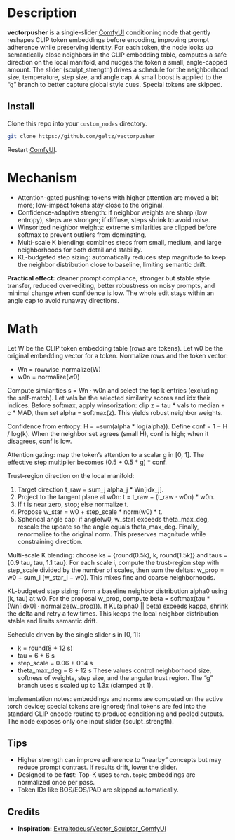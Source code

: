 # Description

**vectorpusher** is a single-slider [ComfyUI](https://github.com/comfyanonymous/ComfyUI) conditioning node that gently reshapes CLIP token embeddings before encoding, improving prompt adherence while preserving identity. For each token, the node looks up semantically close neighbors in the CLIP embedding table, computes a safe direction on the local manifold, and nudges the token a small, angle-capped amount. The slider (sculpt_strength) drives a schedule for the neighborhood size, temperature, step size, and angle cap. A small boost is applied to the “g” branch to better capture global style cues. Special tokens are skipped.

## Install

Clone this repo into your `custom_nodes` directory.
```bash
git clone https://github.com/geltz/vectorpusher
```
Restart [ComfyUI](https://github.com/comfyanonymous/ComfyUI).

# Mechanism

* Attention-gated pushing: tokens with higher attention are moved a bit more; low-impact tokens stay close to the original. 
* Confidence-adaptive strength: if neighbor weights are sharp (low entropy), steps are stronger; if diffuse, steps shrink to avoid noise. 
* Winsorized neighbor weights: extreme similarities are clipped before softmax to prevent outliers from dominating. 
* Multi-scale K blending: combines steps from small, medium, and large neighborhoods for both detail and stability. 
* KL-budgeted step sizing: automatically reduces step magnitude to keep the neighbor distribution close to baseline, limiting semantic drift.  

**Practical effect:** cleaner prompt compliance, stronger but stable style transfer, reduced over-editing, better robustness on noisy prompts, and minimal change when confidence is low. The whole edit stays within an angle cap to avoid runaway directions. 

# Math

Let W be the CLIP token embedding table (rows are tokens). Let w0 be the original embedding vector for a token. Normalize rows and the token vector:

* Wn = rowwise_normalize(W)
* w0n = normalize(w0) 

Compute similarities s = Wn · w0n and select the top k entries (excluding the self-match). Let vals be the selected similarity scores and idx their indices. Before softmax, apply winsorization: clip z = tau * vals to median ± c * MAD, then set alpha = softmax(z). This yields robust neighbor weights. 

Confidence from entropy: H = −sum(alpha * log(alpha)). Define conf = 1 − H / log(k). When the neighbor set agrees (small H), conf is high; when it disagrees, conf is low. 

Attention gating: map the token’s attention to a scalar g in [0, 1]. The effective step multiplier becomes (0.5 + 0.5 * g) * conf. 

Trust-region direction on the local manifold:

1. Target direction t_raw = sum_j alpha_j * Wn[idx_j].
2. Project to the tangent plane at w0n: t = t_raw − (t_raw · w0n) * w0n.
3. If t is near zero, stop; else normalize t.
4. Propose w_star = w0 + step_scale * norm(w0) * t.
5. Spherical angle cap: if angle(w0, w_star) exceeds theta_max_deg, rescale the update so the angle equals theta_max_deg.
   Finally, renormalize to the original norm. This preserves magnitude while constraining direction. 

Multi-scale K blending: choose ks = {round(0.5k), k, round(1.5k)} and taus = {0.9 tau, tau, 1.1 tau}. For each scale i, compute the trust-region step with step_scale divided by the number of scales, then sum the deltas: w_prop = w0 + sum_i (w_star_i − w0). This mixes fine and coarse neighborhoods. 

KL-budgeted step sizing: form a baseline neighbor distribution alpha0 using (k, tau) at w0. For the proposal w_prop, compute beta = softmax(tau * (Wn[idx0] · normalize(w_prop))). If KL(alpha0 || beta) exceeds kappa, shrink the delta and retry a few times. This keeps the local neighbor distribution stable and limits semantic drift. 

Schedule driven by the single slider s in [0, 1]:

* k = round(8 + 12 s)
* tau = 6 + 6 s
* step_scale = 0.06 + 0.14 s
* theta_max_deg = 8 + 12 s
  These values control neighborhood size, softness of weights, step size, and the angular trust region. The “g” branch uses s scaled up to 1.3x (clamped at 1).
  
Implementation notes: embeddings and norms are computed on the active torch device; special tokens are ignored; final tokens are fed into the standard CLIP encode routine to produce conditioning and pooled outputs. The node exposes only one input slider (sculpt_strength).

## Tips

* Higher strength can improve adherence to “nearby” concepts but may reduce prompt contrast. If results drift, lower the slider.
* Designed to be **fast**: Top-K uses `torch.topk`; embeddings are normalized once per pass. 
* Token IDs like BOS/EOS/PAD are skipped automatically. 

## Credits

* **Inspiration:** [Extraltodeus/Vector_Sculptor_ComfyUI](https://github.com/Extraltodeus/Vector_Sculptor_ComfyUI)


